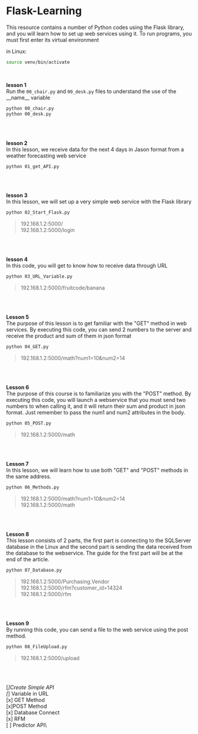 # Flask-Learning
This resource contains a number of Python codes using the Flask library, and you will learn how to set up web services using it.
To run programs, you must first enter its virtual environment 

in Linux:
```bash
source venv/bin/activate
```
<br />

**lesson 1**\
Run the `00_chair.py` and `00_desk.py` files to understand the use of the \_\_name\_\_ variable
```bash
python 00_chair.py
python 00_desk.py
```
<br />
<br />

**lesson 2**\
In this lesson, we receive data for the next 4 days in Jason format from a weather forecasting web service
```bash
python 01_get_API.py
```
<br />
<br />

**lesson 3**\
In this lesson, we will set up a very simple web service with the Flask library
```bash
python 02_Start_Flask.py
```
> 192.168.1.2:5000/\
> 192.168.1.2:5000/login
<br />
<br />

**lesson 4**\
In this code, you will get to know how to receive data through URL
```bash
python 03_URL_Variable.py
```
> 192.168.1.2:5000/fruitcode/banana
<br />
<br />

**Lesson 5**\
The purpose of this lesson is to get familiar with the "GET" method in web services. By executing this code, you can send 2 numbers to the server and receive the product and sum of them in json format
```bash
python 04_GET.py
```
> 192.168.1.2:5000/math?num1=10&num2=14
<br />
<br />

**Lesson 6**\
The purpose of this course is to familiarize you with the "POST" method. By executing this code, you will launch a webservice that you must send two numbers to when calling it, and it will return their sum and product in json format. Just remember to pass the num1 and num2 attributes in the body.
```bash
python 05_POST.py
```
> 192.168.1.2:5000/math
<br />
<br />

**Lesson 7**\
In this lesson, we will learn how to use both "GET" and "POST" methods in the same address.
```bash
python 06_Methods.py
```
> 192.168.1.2:5000/math?num1=10&num2=14\
> 192.168.1.2:5000/math
<br />
<br />

**Lesson 8**\
This lesson consists of 2 parts, the first part is connecting to the SQLServer database in the Linux and the second part is sending the data received from the database to the webservice. The guide for the first part will be at the end of the article.
```bash
python 07_Database.py
```
> 192.168.1.2:5000/Purchasing.Vendor\
> 192.168.1.2:5000/rfm?customer_id=14324\
> 192.168.1.2:5000/rfm
<br />
<br />

**Lesson 9**\
By running this code, you can send a file to the web service using the post method.
```bash
python 08_FileUpload.py
```
> 192.168.1.2:5000/upload
<br />
<br />

[*]Create Simple API\
[*] Variable in URL\
[x] GET Method\
[x]POST Method\
[x] Database Connect\
[x] RFM\
[ ] Predictor API\

